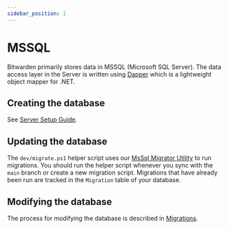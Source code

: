 ```yaml
---
sidebar_position: 1
---
```


# MSSQL

Bitwarden primarily stores data in MSSQL (Microsoft SQL Server). The data access layer in the Server
is written using [Dapper](https://github.com/DapperLib/Dapper) which is a lightweight object mapper
for .NET.

## Creating the database

See [Server Setup Guide](../../guide.md).

## Updating the database

The `dev/migrate.ps1` helper script uses our
[MsSql Migrator Utility](https://github.com/bitwarden/server/tree/main/util/MsSqlMigratorUtility) to
run migrations. You should run the helper script whenever you sync with the `main` branch or create
a new migration script. Migrations that have already been run are tracked in the `Migration` table
of your database.

## Modifying the database

The process for modifying the database is described in
[Migrations](./../../../../contributing/database-migrations/MSSQL/).
